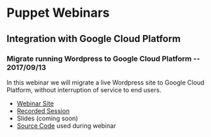 # Puppet Webinars

## Integration with Google Cloud Platform

### Migrate running Wordpress to Google Cloud Platform -- 2017/09/13

In this webinar we will migrate a live Wordpress site to Google Cloud Platform,
without interruption of service to end users.

- [Webinar Site][migrate-wordpress-webinar]
- [Recorded Session][migrate-wordpress-webinar]
- Slides (coming soon)
- [Source Code][migrate-wordpress-source] used during webinar

[migrate-wordpress-webinar]: https://www.brighttalk.com/webcast/10619/276851
[migrate-wordpress-source]: migrate-wordpress/
